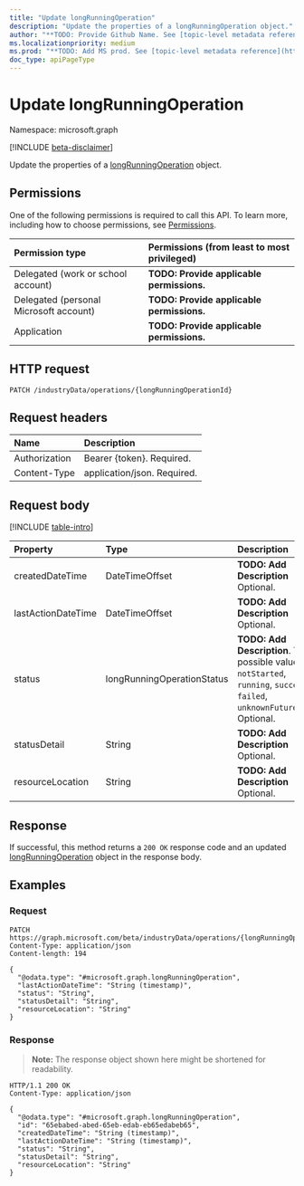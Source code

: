 ```yaml
---
title: "Update longRunningOperation"
description: "Update the properties of a longRunningOperation object."
author: "**TODO: Provide Github Name. See [topic-level metadata reference](https://msgo.azurewebsites.net/add/document/guidelines/metadata.html#topic-level-metadata)**"
ms.localizationpriority: medium
ms.prod: "**TODO: Add MS prod. See [topic-level metadata reference](https://msgo.azurewebsites.net/add/document/guidelines/metadata.html#topic-level-metadata)**"
doc_type: apiPageType
---
```


# Update longRunningOperation
Namespace: microsoft.graph

[!INCLUDE [beta-disclaimer](../../includes/beta-disclaimer.md)]

Update the properties of a [longRunningOperation](../resources/longrunningoperation.md) object.

## Permissions
One of the following permissions is required to call this API. To learn more, including how to choose permissions, see [Permissions](/graph/permissions-reference).

|Permission type|Permissions (from least to most privileged)|
|:---|:---|
|Delegated (work or school account)|**TODO: Provide applicable permissions.**|
|Delegated (personal Microsoft account)|**TODO: Provide applicable permissions.**|
|Application|**TODO: Provide applicable permissions.**|

## HTTP request

<!-- {
  "blockType": "ignored"
}
-->
``` http
PATCH /industryData/operations/{longRunningOperationId}
```

## Request headers
|Name|Description|
|:---|:---|
|Authorization|Bearer {token}. Required.|
|Content-Type|application/json. Required.|

## Request body
[!INCLUDE [table-intro](../../includes/update-property-table-intro.md)]


|Property|Type|Description|
|:---|:---|:---|
|createdDateTime|DateTimeOffset|**TODO: Add Description** Optional.|
|lastActionDateTime|DateTimeOffset|**TODO: Add Description** Optional.|
|status|longRunningOperationStatus|**TODO: Add Description**. The possible values are: `notStarted`, `running`, `succeeded`, `failed`, `unknownFutureValue`. Optional.|
|statusDetail|String|**TODO: Add Description** Optional.|
|resourceLocation|String|**TODO: Add Description** Optional.|



## Response

If successful, this method returns a `200 OK` response code and an updated [longRunningOperation](../resources/longrunningoperation.md) object in the response body.

## Examples

### Request
<!-- {
  "blockType": "request",
  "name": "update_longrunningoperation"
}
-->
``` http
PATCH https://graph.microsoft.com/beta/industryData/operations/{longRunningOperationId}
Content-Type: application/json
Content-length: 194

{
  "@odata.type": "#microsoft.graph.longRunningOperation",
  "lastActionDateTime": "String (timestamp)",
  "status": "String",
  "statusDetail": "String",
  "resourceLocation": "String"
}
```


### Response
>**Note:** The response object shown here might be shortened for readability.
<!-- {
  "blockType": "response",
  "truncated": true
}
-->
``` http
HTTP/1.1 200 OK
Content-Type: application/json

{
  "@odata.type": "#microsoft.graph.longRunningOperation",
  "id": "65ebabed-abed-65eb-edab-eb65edabeb65",
  "createdDateTime": "String (timestamp)",
  "lastActionDateTime": "String (timestamp)",
  "status": "String",
  "statusDetail": "String",
  "resourceLocation": "String"
}
```

